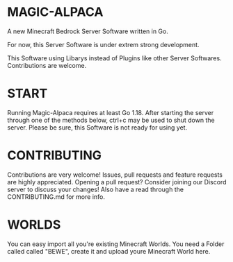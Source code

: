 # **MAGIC-ALPACA**
A new Minecraft Bedrock Server Software written in Go.

For now, this Server Software is under extrem strong development.




This Software using Libarys instead of Plugins like other Server Softwares.
Contributions are welcome.



# **START**

Running Magic-Alpaca requires at least Go 1.18. After starting the server through one of the methods below, ctrl+c may be used to shut down the server. Please be sure, this Software is not ready for using yet.

# **CONTRIBUTING**

Contributions are very welcome! Issues, pull requests and feature requests are highly appreciated. Opening a pull request? Consider joining our Discord server to discuss your changes! Also have a read through the CONTRIBUTING.md for more info.


# **WORLDS**

You can easy import all you're existing Minecraft Worlds.
You need a Folder called called "BEWE", create it and upload youre Minecraft World here.
